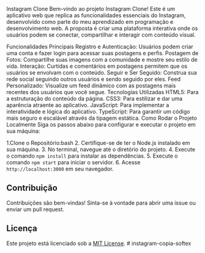 Instagram Clone
Bem-vindo ao projeto Instagram Clone! Este é um aplicativo web que replica as funcionalidades essenciais do Instagram, desenvolvido como parte do meu aprendizado em programação e desenvolvimento web. A proposta é criar uma plataforma interativa onde os usuários podem se conectar, compartilhar e interagir com conteúdo visual.

Funcionalidades Principais
Registro e Autenticação: Usuários podem criar uma conta e fazer login para acessar suas postagens e perfis.
Postagem de Fotos: Compartilhe suas imagens com a comunidade e mostre seu estilo de vida.
Interação: Curtidas e comentários em postagens permitem que os usuários se envolvam com o conteúdo.
Seguir e Ser Seguido: Construa sua rede social seguindo outros usuários e sendo seguido por eles.
Feed Personalizado: Visualize um feed dinâmico com as postagens mais recentes dos usuários que você segue.
Tecnologias Utilizadas
HTML5: Para a estruturação do conteúdo da página.
CSS3: Para estilizar e dar uma aparência atraente ao aplicativo.
JavaScript: Para implementar a interatividade e lógica do aplicativo.
TypeScript: Para garantir um código mais seguro e escalável através da tipagem estática.
Como Rodar o Projeto Localmente
Siga os passos abaixo para configurar e executar o projeto em sua máquina:

1.Clone o Repositório:bash
2. Certifique-se de ter o Node.js instalado em sua máquina.
3. No terminal, navegue até o diretório do projeto.
4. Execute o comando `npm install` para instalar as dependências.
5. Execute o comando `npm start` para iniciar o servidor.
6. Acesse `http://localhost:3000` em seu navegador.

## Contribuição

Contribuições são bem-vindas! Sinta-se à vontade para abrir uma issue ou enviar um pull request.

## Licença

Este projeto está licenciado sob a [MIT License](LICENSE).
#   i n s t a g r a m - c o p i a - s o f t e x 
 
 
